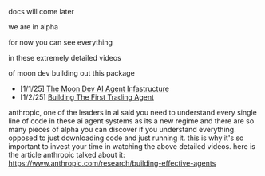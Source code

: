 docs will come later

we are in alpha

for now you can see everything 

in these extremely detailed videos

of moon dev building out this package

- [1/1/25] [The Moon Dev AI Agent Infastructure](https://www.youtube.com/watch?v=0-UfinNUfrI)
- [1/2/25] [Building The First Trading Agent](https://www.youtube.com/watch?v=Grg2Sir5vOY)

anthropic, one of the leaders in ai said you need to understand every single line of code in these ai agent systems as its a new regime and there are so many pieces of alpha you can discover if you understand everything. opposed to just downloading code and just running it. this is why it's so important to invest your time in watching the above detailed videos. here is the article anthropic talked about it: https://www.anthropic.com/research/building-effective-agents